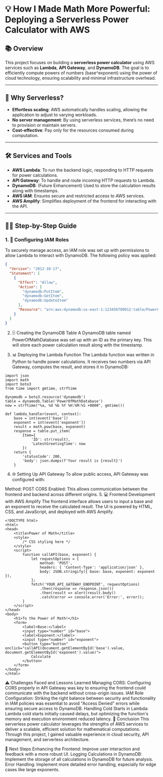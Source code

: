 


# 💡 How I Made Math More Powerful: Deploying a Serverless Power Calculator with AWS

## 📚 Overview
This project focuses on building a **serverless power calculator** using AWS services such as **Lambda**, **API Gateway**, and **DynamoDB**. The goal is to efficiently compute powers of numbers (base^exponent) using the power of cloud technology, ensuring scalability and minimal infrastructure overhead.

---

## 🚀 Why Serverless?
- **Effortless scaling**: AWS automatically handles scaling, allowing the application to adjust to varying workloads.
- **No server management**: By using serverless services, there’s no need to provision or maintain servers.
- **Cost-effective**: Pay only for the resources consumed during computation.

---

## 🛠️ Services and Tools
- **AWS Lambda**: To run the backend logic, responding to HTTP requests for power calculations.
- **API Gateway**: To handle and route incoming HTTP requests to Lambda.
- **DynamoDB**: (Future Enhancement) Used to store the calculation results along with timestamps.
- **AWS IAM**: Ensures secure and restricted access to AWS services.
- **AWS Amplify**: Simplifies deployment of the frontend for interacting with the API.

---

## 🧑‍💻 Step-by-Step Guide

### 1. 🔐 **Configuring IAM Roles**
To securely manage access, an IAM role was set up with permissions to allow Lambda to interact with DynamoDB. The following policy was applied:

```json
{
  "Version": "2012-10-17",
  "Statement": [
    {
      "Effect": "Allow",
      "Action": [
        "dynamodb:PutItem",
        "dynamodb:GetItem",
        "dynamodb:UpdateItem"
      ],
      "Resource": "arn:aws:dynamodb:us-east-1:123456789012:table/PowerOfMath"
    }
  ]
}
```

2. 🗄️ Creating the DynamoDB Table
A DynamoDB table named PowerOfMathDatabase was set up with an ID as the primary key. This will store each power calculation result along with the timestamp.

3. 📊 Deploying the Lambda Function
The Lambda function was written in Python to handle power calculations. It receives two numbers via API Gateway, computes the result, and stores it in DynamoDB:

```
import json
import math
import boto3
from time import gmtime, strftime

dynamodb = boto3.resource('dynamodb')
table = dynamodb.Table('PowerOfMathDatabase')
now = strftime("%a, %d %b %Y %H:%M:%S +0000", gmtime())

def lambda_handler(event, context):
    base = int(event['base'])
    exponent = int(event['exponent'])
    result = math.pow(base, exponent)
    response = table.put_item(
        Item={
            'ID': str(result),
            'LatestGreetingTime': now
        })
    return {
        'statusCode': 200,
        'body': json.dumps(f'Your result is {result}')
    }
```
4. 🌐 Setting Up API Gateway
To allow public access, API Gateway was configured with:

Method: POST
CORS Enabled: This allows communication between the frontend and backend across different origins.
5. 💻 Frontend Development with AWS Amplify
The frontend interface allows users to input a base and an exponent to receive the calculated result. The UI is powered by HTML, CSS, and JavaScript, and deployed with AWS Amplify.
```
<!DOCTYPE html>
<html>
<head>
    <title>Power of Math</title>
    <style>
        /* CSS styling here */
    </style>
    <script>
        function callAPI(base, exponent) {
            let requestOptions = {
                method: 'POST',
                headers: { 'Content-Type': 'application/json' },
                body: JSON.stringify({ base: base, exponent: exponent }),
            };
            fetch('YOUR_API_GATEWAY_ENDPOINT', requestOptions)
                .then(response => response.json())
                .then(result => alert(result.body))
                .catch(error => console.error('Error:', error));
        }
    </script>
</head>
<body>
    <h1>To the Power of Math!</h1>
    <form>
        <label>Base:</label>
        <input type="number" id="base">
        <label>Exponent:</label>
        <input type="number" id="exponent">
        <button type="button" onclick="callAPI(document.getElementById('base').value, document.getElementById('exponent').value)">
            Calculate
        </button>
    </form>
</body>
</html>
```
⚠️ Challenges Faced and Lessons Learned
Managing CORS: Configuring CORS properly in API Gateway was key to ensuring the frontend could communicate with the backend without cross-origin issues.
IAM Role Configuration: Striking the right balance between security and functionality in IAM policies was essential to avoid "Access Denied" errors while ensuring secure access to DynamoDB.
Handling Cold Starts in Lambda: Lambda cold starts initially caused delays, but optimizing the function's memory and execution environment reduced latency.
🔗 Conclusion
This serverless power calculator leverages the strengths of AWS services to deliver a scalable, efficient solution for mathematical computations. Through this project, I gained valuable experience in cloud security, API management, and serverless architecture.

📅 Next Steps
Enhancing the Frontend: Improve user interaction and feedback with a more robust UI.
Logging Calculations in DynamoDB: Implement the storage of all calculations in DynamoDB for future analysis.
Error Handling: Implement more detailed error handling, especially for edge cases like large exponents.
